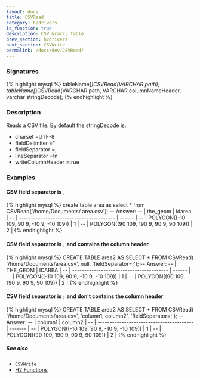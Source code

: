 ```yaml
---
layout: docs
title: CSVRead
category: h2drivers
is_function: true
description: CSV &rarr; Table
prev_section: h2drivers
next_section: CSVWrite
permalink: /docs/dev/CSVRead/
---
```


### Signatures

{% highlight mysql %}
tableName[*]CSVRead(VARCHAR path);
tableName[*]CSVRead(VARCHAR path, VARCHAR columnNameHeader,
                    varchar stringDecode);
{% endhighlight %}

### Description

Reads a CSV file.
By default the stringDecode is:

* charset =UTF-8
* fieldDelimiter ="
* fieldSeparator =,
* lineSeparator =\n
* writeColumnHeader =true

### Examples

#### CSV field separator is `, `

{% highlight mysql %}
create table area as select * from CSVRead('/home/Documents/
                                            area.csv');
-- Answer:
-- |                 the_geom                 | idarea |
-- | ---------------------------------------- | ------ |
-- | POLYGON((-10 109, 90 9, -10 9, -10 109)) |      1 |
-- | POLYGON((90 109, 190 9, 90 9,  90 109))  |      2 |
{% endhighlight %}

#### CSV field separator is `;` and contains the column header

{% highlight mysql %}
CREATE TABLE area2 AS SELECT * FROM CSVRead(
   '/home/Documents/area.csv', null,
   'fieldSeparator=;');
-- Answer:
-- |                     THE_GEOM             | IDAREA |
-- | ---------------------------------------- | ------ |
-- | POLYGON((-10 109, 90 9, -10 9, -10 109)) |      1 |
-- | POLYGON((90 109, 190 9, 90 9,  90 109))  |      2 |
{% endhighlight %}

#### CSV field separator is `;` and don't contains the column header

{% highlight mysql %}
CREATE TABLE area2 AS SELECT * FROM CSVRead(
   '/home/Documents/area.csv', 'column1; column2',
   'fieldSeparator=;');
-- Answer:
-- |                     column1              | column2 |
-- | ---------------------------------------- | ------- |
-- | POLYGON((-10 109, 90 9, -10 9, -10 109)) |       1 |
-- | POLYGON((90 109, 190 9, 90 9,  90 109))  |       2 |
{% endhighlight %}

##### See also

* [`CSVWrite`](../CSVWrite)
* <a href="http://www.h2database.com/html/functions.html#csvread"
target="_blank">H2 Functions</a>

